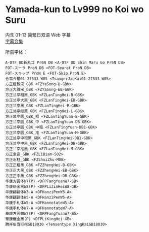 # Yamada-kun to Lv999 no Koi wo Suru

内含 01-13 简繁日双语 Web 字幕  
[字幕合集](https://github.com/Nekomoekissaten-SUB/Nekomoekissaten-Storage/releases/download/subtitle_pkg/Yamada999_Web_JPCH.7z)

所需字体：
```
A-OTF UD新丸ゴ Pr6N DB <A-OTF UD Shin Maru Go Pr6N DB>
FOT-スーラ ProN DB <FOT-Seurat ProN DB>
FOT-スキップ ProN E <FOT-Skip ProN E>
仓耳今楷01-27533 W05 <TsangerJinKai01-27533 W05>
方正粗雅宋_GBK <FZYaSong-B-GBK>
方正大雅宋_GBK <FZYaSong-EB-GBK>
方正兰亭粗黑_GBK <FZLanTingHei-B-GBK>
方正兰亭大黑_GBK <FZLanTingHei-EB-GBK>
方正兰亭黑_GBK <FZLanTingHei-R-GBK>
方正兰亭细黑_GBK <FZLanTingHei-L-GBK>
方正兰亭圆_GBK_粗 <FZLanTingYuan-B-GBK>
方正兰亭圆_GBK_中 <FZLanTingYuan-DB-GBK>
方正兰亭圆_GBK_中粗 <FZLanTingYuan-DB1-GBK>
方正兰亭圆_GBK_准 <FZLanTingYuan-M-GBK>
方正兰亭中粗黑_GBK <FZLanTingHei-DB1-GBK>
方正兰亭中黑_GBK <FZLanTingHei-DB-GBK>
方正兰亭准黑_GBK <FZLanTingHei-M-GBK>
方正隶变_GBK <FZLiBian-S02>
方正水柱_GBK <FZShuiZhu-M08>
方正正粗黑_GBK <FZZhengHei-B-GBK>
方正正大黑_GBK <FZZhengHei-EB-GBK>
方正正中黑_GBK <FZZhengHei-DB-GBK>
华康方圆体W7(P) <DFPFangYuanW7-GB>
华康俪金黑W8(P) <DFPLiJinHeiW8-GB>
华康翩翩体W3-A <DFHanziPenW3-A>
华康翩翩体W5-A <DFHanziPenW5-A>
华康手札体W5-A <DFHannotateW5-A>
华康手札体W7-A <DFHannotateW7-A>
華康方圓體W7(P) <DFPFangYuanW7-B5>
華康儷金黑(P) <DFPLiKingHei-XB>
腾祥伯当行楷GB18030 <Tensentype XingKaiGB18030>
```
